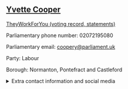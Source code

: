 ## <a href="https://members.parliament.uk/member/420/contact">Yvette Cooper</a>

<a href="https://www.theyworkforyou.com/mp/10131/yvette_cooper/normanton%2C_pontefract_and_castleford">TheyWorkForYou (voting record, statements)</a> 

Parliamentary phone number: 02072195080 

Parliamentary email: coopery@parliament.uk 

Party: Labour 

Borough: Normanton, Pontefract and Castleford 

<details><summary>Extra contact information and social media</summary> 
<li>Website: http://www.yvettecooper.com</li>
<li>Twitter: https://twitter.com/YvetteCooperMP</li>
<li>Constituency office phone number: 01977553388</li>
<li>Constituency office email: coopery@parliament.uk</li>
<li>Facebook: https://www.facebook.com/YvetteCooperMP</li>
<li>Instagram:</li>
<li>Youtube:</li>
<li>Linkedin:</li>
<li>Government department phone number:</li>
<li>Government department email:</li>
<li>Threads:</li>
<li>Party office phone number:</li>
<li>Party office email:</li>
<li>Tiktok:</li>
</details>